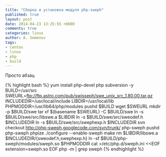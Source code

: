 ```yaml
---
title: "Сборка и установка модуля php-sweph"
published: true
layout: post
date: 2014-04-23 13:25:55 +0600
comments: true
categories: linux
author: A. Semenov
tags: 
- centos
- linux
- php
- build
---
```


Просто абзац

<!--more-->

{% highlight bash %}
yum install php-devel php subversion -y
BUILD=/usr/src
SWEURL=ftp://ftp.astro.com/pub/swisseph/swe_unix_src_1.80.00.tar.gz
INCLUDEDIR=/usr/local/include
LIBDIR=/usr/local/lib
PHPMODDIR=/usr/lib64/php/modules
pushd $BUILD
wget $SWEURL
mkdir -p $BUILD/swe
tar xf $(basename $SWEURL) -C $BUILD/swe
ln -s $BUILD/swe/src/libswe.a $LIBDIR
ln -s $BUILD/swe/src/sweodef.h $INCLUDEDIR
ln -s $BUILD/swe/src/swephexp.h $INCLUDEDIR
svn checkout http://php-sweph.googlecode.com/svn/trunk/ php-sweph
pushd php-sweph
phpize
./configure  --enable-sweph
make
rm $LIBDIR/libswe.a $INCLUDEDIR/{sweodef.h,swephexp.h}
ln -sf $BUILD/php-sweph/modules/sweph.so $PHPMODDIR
cat >/etc/php.d/sweph.ini <<EOF
extension=sweph.so
EOF
php -m | grep sweph
{% endhighlight %}

